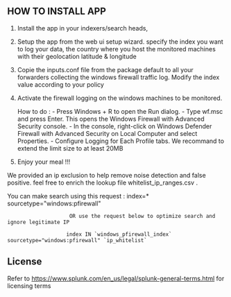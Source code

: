 ## HOW TO INSTALL APP

1) Install the app in your indexers/search heads, 

2) Setup the app from the web ui setup wizard. specify the index you want to log your data, the country where you host the monitored machines with their geolocation latitude & longitude

2) Copie the inputs.conf file from the package default to all your forwarders collecting the windows firewall traffic log. Modify the index value according to your policy

3) Activate the firewall logging on the windows machines to be monitored.

 	How to do :
		  	- Press Windows + R to open the Run dialog.
			- Type wf.msc and press Enter. This opens the Windows Firewall with Advanced Security console.
			- In the console, right-click on Windows Defender Firewall with Advanced Security on Local Computer and select Properties.
			- Configure Logging for Each Profile tabs. We recommand to extend the limit size to at least 20MB


4) Enjoy your meal !!!


We provided an ip exclusion to help remove noise detection and false positive. feel free to enrich the lookup file whitelist_ip_ranges.csv .

You can make search using this request :   index=* sourcetype="windows:pfirewall"
						
						OR use the request below to optimize search and ignore legitimate IP

					   index IN `windows_pfirewall_index` sourcetype="windows:pfirewall" `ip_whitelist`
						
					   


## License

Refer to https://www.splunk.com/en_us/legal/splunk-general-terms.html for licensing terms
